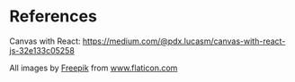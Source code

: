# References

Canvas with React: https://medium.com/@pdx.lucasm/canvas-with-react-js-32e133c05258

All images by <a href="https://www.freepik.com" title="Freepik">Freepik</a> from <a href="https://www.flaticon.com/" title="Flaticon">www.flaticon.com

